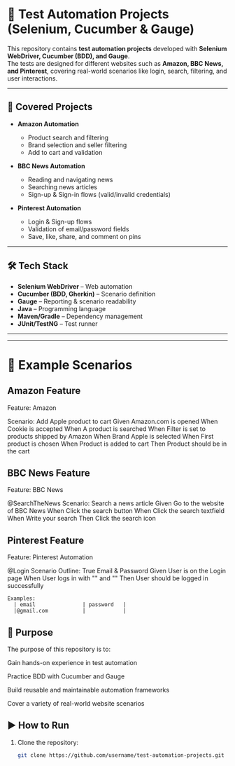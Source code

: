 # 📌 Test Automation Projects (Selenium, Cucumber & Gauge)

This repository contains **test automation projects** developed with **Selenium WebDriver, Cucumber (BDD), and Gauge**.  
The tests are designed for different websites such as **Amazon, BBC News, and Pinterest**, covering real-world scenarios like login, search, filtering, and user interactions.  

---

## 🚀 Covered Projects
- **Amazon Automation**
  - Product search and filtering
  - Brand selection and seller filtering
  - Add to cart and validation  

- **BBC News Automation**
  - Reading and navigating news
  - Searching news articles
  - Sign-up & Sign-in flows (valid/invalid credentials)  

- **Pinterest Automation**
  - Login & Sign-up flows
  - Validation of email/password fields
  - Save, like, share, and comment on pins  

---

## 🛠 Tech Stack
- **Selenium WebDriver** – Web automation  
- **Cucumber (BDD, Gherkin)** – Scenario definition  
- **Gauge** – Reporting & scenario readability  
- **Java** – Programming language  
- **Maven/Gradle** – Dependency management  
- **JUnit/TestNG** – Test runner  

---


---

# 📑 Example Scenarios

## Amazon Feature

Feature: Amazon

  Scenario: Add Apple product to cart
    Given Amazon.com is opened
    When Cookie is accepted
    When A product is searched
    When Filter is set to products shipped by Amazon
    When Brand Apple is selected
    When First product is chosen
    When Product is added to cart
    Then Product should be in the cart
    
## BBC News Feature

Feature: BBC News

  @SearchTheNews
  Scenario: Search a news article
    Given Go to the website of BBC News
    When Click the search button
    When Click the search textfield
    When Write your search
    Then Click the search icon


## Pinterest Feature

Feature: Pinterest Automation

  @Login
  Scenario Outline: True Email & Password
    Given User is on the Login page
    When User logs in with "<email>" and "<password>"
    Then User should be logged in successfully

    Examples:
      | email               | password   |
      |@gmail.com           |            |

## 🎯 Purpose

The purpose of this repository is to:

Gain hands-on experience in test automation

Practice BDD with Cucumber and Gauge

Build reusable and maintainable automation frameworks

Cover a variety of real-world website scenarios



## ▶️ How to Run
1. Clone the repository:  
   ```bash
   git clone https://github.com/username/test-automation-projects.git
